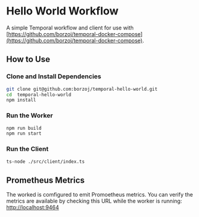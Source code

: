 # Hello World Workflow

A simple Temporal workflow and client for use with [https://github.com/borzoj/temporal-docker-compose](https://github.com/borzoj/temporal-docker-compose). 

## How to Use

### Clone and Install Dependencies

```bash
git clone git@github.com:borzoj/temporal-hello-world.git
cd  temporal-hello-world
npm install
```

### Run the Worker

```bash
npm run build
npm run start
```


### Run the Client 

```bash
ts-node ./src/client/index.ts
```

## Prometheus Metrics

The worked is comfigured to emit Promoetheus metrics. You can verify the metrics are available by checking this URL while the worker is running: [http://localhost:9464](http://localhost:9464)